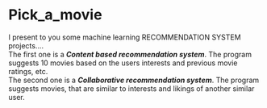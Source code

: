 # Pick_a_movie
  I present to you some machine learning RECOMMENDATION SYSTEM projects....<br>
  The first one is a ___Content based recommendation system___. The program suggests 10 movies based on the users interests and previous movie ratings, etc.<br>
  The second one is a ___Collaborative recommendation system___. The program suggests movies, that are similar to interests and likings of another similar user.
